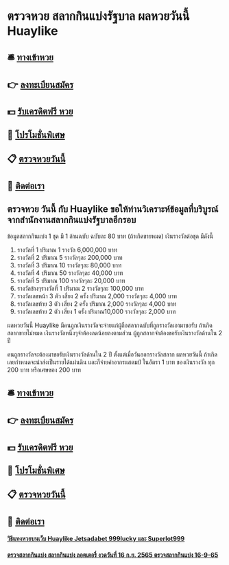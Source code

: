 # ตรวจหวย สลากกินแบ่งรัฐบาล ผลหวยวันนี้ Huaylike

## 🛎 [ทางเข้าหวย](https://bit.ly/3eS1aha)
## 👉 [ลงทะเบียนสมัคร](https://bit.ly/3eS1aha)
## 💵 [รับเครดิตฟรี หวย](https://bit.ly/3Uc3ShI)
## 👑 [โปรโมชั่นพิเศษ](https://bit.ly/3Uc3ShI)
## 📋 [ตรวจหวยวันนี้](https://bit.ly/3Uc3ShI)
## 📱 [ติดต่อเรา](https://bit.ly/3Uc3ShI)

## ตรวจหวย วันนี้ กับ Huaylike ขอให้ท่านวิเคราะห์ข้อมูลที่บริบูรณ์จากสำนักงานสลากกินแบ่งรัฐบาลอีกรอบ
ข้อมูลสลากกินแบ่ง 1 ชุด มี 1 ล้านฉบับ ฉบับละ 80 บาท (ถ้าเกิดขายหมด) เงินรางวัลต่อชุด มีดังนี้
1. รางวัลที่ 1 ปริมาณ 1 รางวัล 6,000,000 บาท
2. รางวัลที่ 2 ปริมาณ 5 รางวัลๆละ 200,000 บาท
3. รางวัลที่ 3 ปริมาณ 10 รางวัลๆละ 80,000 บาท
4. รางวัลที่ 4 ปริมาณ 50 รางวัลๆละ 40,000 บาท
5. รางวัลที่ 5 ปริมาณ 100 รางวัลๆละ 20,000 บาท
6. รางวัลข้างๆรางวัลที่ 1 ปริมาณ 2 รางวัลๆละ 100,000 บาท
7. รางวัลเลขหน้า 3 ตัว เสี่ยง 2 ครั้ง ปริมาณ 2,000 รางวัลๆละ 4,000 บาท
8. รางวัลเลขท้าย 3 ตัว เสี่ยง 2 ครั้ง ปริมาณ 2,000 รางวัลๆละ 4,000 บาท
9. รางวัลเลขท้าย 2 ตัว เสี่ยง 1 ครั้ง ปริมาณ10,000 รางวัลๆละ 2,000 บาท

ผลหวยวันนี้ Huaylike มีคนถูกเงินรางวัลจะจ่ายแก่ผู้ถือสลากฉบับที่ถูกรางวัลเอามาขอรับ ถ้าเกิดสลากขายไม่หมด เงินรางวัลหนึ่งๆจำต้องลดน้อยลงตามส่วน ผู้ถูกสลากจำต้องขอรับเงินรางวัลด้านใน 2 ปี

คนถูกรางวัลจะต้องมาขอรับเงินรางวัลด้านใน 2 ปี ตั้งแต่เมื่อวันออกรางวัลสลาก ผลหวยวันนี้ ถ้าเกิดเลยกำหนดจะนำส่งเป็นรายได้แผ่นดิน และก็จ่ายค่าอากรแสตมป์ ในอัตรา 1 บาท ของเงินรางวัล ทุก 200 บาท หรือเศษของ 200 บาท

## 🛎 [ทางเข้าหวย](https://bit.ly/3eS1aha)
## 👉 [ลงทะเบียนสมัคร](https://bit.ly/3eS1aha)
## 💵 [รับเครดิตฟรี หวย](https://bit.ly/3Uc3ShI)
## 👑 [โปรโมชั่นพิเศษ](https://bit.ly/3Uc3ShI)
## 📋 [ตรวจหวยวันนี้](https://bit.ly/3Uc3ShI)
## 📱 [ติดต่อเรา](https://bit.ly/3Uc3ShI)

#### [วิธีแทงหวยบนเว็บ Huaylike Jetsadabet 999lucky และ Superlot999](https://atom.io/themes/วิธีแทงหวยบนเว็บ%20Huaylike%20Jetsadabet%20999lucky%20และ%20Superlot999)
#### [ตรวจสลากกินแบ่ง สลากกินแบ่ง ลอตเตอรี่ งวดวันที่ 16 ก.ย. 2565 ตรวจสลากกินแบ่ง 16-9-65](https://atom.io/themes/ตรวจสลากกินแบ่ง%20สลากกินแบ่ง%20ลอตเตอรี่%20งวดวันที่%2016%20ก.ย.%202565%20ตรวจสลากกินแบ่ง%2016-9-65)